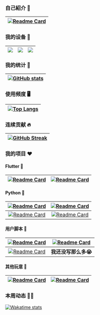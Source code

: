 ### 自己紹介 👋

| [![Readme Card](https://github-readme-stats.vercel.app/api/pin/?username=Cierra-Runis&repo=cierra-runis.github.io&show_icons=true&title_color=fff&icon_color=79ff97&text_color=9f9f9f&bg_color=151515)](https://note-of-me.top) |
| :----------------------------------------------------------: |

### 我的设备 📱️

| [![](https://img.shields.io/badge/Lenovo%20Legion%205-black?style=flat-square&logo=lenovo&logoColor=white)](https://www.lenovo.com/) | [![](https://img.shields.io/badge/iPad%20Pro%202021-black?style=flat-square&logo=apple)](https://www.apple.com/ipad-pro/) | [![](https://img.shields.io/badge/iPad%20Pro%202021-black?style=flat-square&logo=apple)](https://www.apple.com/ipad-pro/) |
| :----------------------------------------------------------: | :----------------------------------------------------------: | :----------------------------------------------------------: |

### 我的统计 📖️

| [![GitHub stats](https://github-readme-stats.vercel.app/api?username=Cierra-Runis&show_icons=true&title_color=fff&icon_color=79ff97&text_color=9f9f9f&bg_color=151515&count_private=true)](https://github.com/anuraghazra/github-readme-stats) |
| :----------------------------------------------------------: |

### 使用频度 🖥️

| [![Top Langs](https://github-readme-stats.vercel.app/api/top-langs/?username=Cierra-Runis&show_icons=true&title_color=fff&icon_color=79ff97&text_color=9f9f9f&bg_color=151515&layout=compact&langs_count=8&custom_title=语言使用频度统计)](https://github.com/anuraghazra/github-readme-stats) |
| :----------------------------------------------------------: |

### 连续贡献 🔥️

| [![GitHub Streak](https://streak-stats.demolab.com?user=Cierra-Runis&theme=dark&border_radius=10&locale=zh_Hans)](https://git.io/streak-stats) |
| :----------------------------------------------------------: |

### 我的项目 ❤️️

#### Flutter 🐝️

| [![Readme Card](https://github-readme-stats.vercel.app/api/pin/?username=Cierra-Runis&repo=mercurius_warehouse&show_icons=true&title_color=fff&icon_color=79ff97&text_color=9f9f9f&bg_color=151515)](https://github.com/Cierra-Runis/mercurius_warehouse) | [![Readme Card](https://github-readme-stats.vercel.app/api/pin/?username=Cierra-Runis&repo=danmaku&show_icons=true&title_color=fff&icon_color=79ff97&text_color=9f9f9f&bg_color=151515)](https://github.com/Cierra-Runis/danmaku) |
| :----------------------------------------------------------: | :----------------------------------------------------------: |

#### Python 🐍️

| [![Readme Card](https://github-readme-stats.vercel.app/api/pin/?username=Cierra-Runis&repo=word-cloud&show_icons=true&title_color=fff&icon_color=79ff97&text_color=9f9f9f&bg_color=151515)](https://github.com/Cierra-Runis/word-cloud) | [![Readme Card](https://github-readme-stats.vercel.app/api/pin/?username=Cierra-Runis&repo=listener_email&show_icons=true&title_color=fff&icon_color=79ff97&text_color=9f9f9f&bg_color=151515)](https://github.com/Cierra-Runis/listener_email) |
| :----------------------------------------------------------: | :----------------------------------------------------------: |
| [![Readme Card](https://github-readme-stats.vercel.app/api/pin/?username=Cierra-Runis&repo=osu_testflight_listener&show_icons=true&title_color=fff&icon_color=79ff97&text_color=9f9f9f&bg_color=151515)](https://github.com/Cierra-Runis/osu_testflight_listener) | [![Readme Card](https://github-readme-stats.vercel.app/api/pin/?username=Cierra-Runis&repo=nideriji-exporter&show_icons=true&title_color=fff&icon_color=79ff97&text_color=9f9f9f&bg_color=151515)](https://github.com/Cierra-Runis/nideriji-exporter) |

#### 用户脚本 🧩

| [![Readme Card](https://github-readme-stats.vercel.app/api/pin/?username=Cierra-Runis&repo=FuckQQ&show_icons=true&title_color=fff&icon_color=79ff97&text_color=9f9f9f&bg_color=151515)](https://github.com/Cierra-Runis/FuckQQ) | [![Readme Card](https://github-readme-stats.vercel.app/api/pin/?username=Cierra-Runis&repo=getTweets&show_icons=true&title_color=fff&icon_color=79ff97&text_color=9f9f9f&bg_color=151515)](https://github.com/Cierra-Runis/getTweets) |
| :----------------------------------------------------------: | :----------------------------------------------------------: |
| [![Readme Card](https://github-readme-stats.vercel.app/api/pin/?username=Cierra-Runis&repo=nideriji-exporter&show_icons=true&title_color=fff&icon_color=79ff97&text_color=9f9f9f&bg_color=151515)](https://github.com/Cierra-Runis/Nideriji-Beautify) |                     **我还没写那么多😭️**                      |

#### 其他玩意 🎡

| [![Readme Card](https://github-readme-stats.vercel.app/api/pin/?username=Cierra-Runis&repo=readManga&show_icons=true&title_color=fff&icon_color=79ff97&text_color=9f9f9f&bg_color=151515)](https://github.com/Cierra-Runis/readManga) | [![Readme Card](https://github-readme-stats.vercel.app/api/pin/?username=Cierra-Runis&repo=repository_template&show_icons=true&title_color=fff&icon_color=79ff97&text_color=9f9f9f&bg_color=151515)](https://github.com/Cierra-Runis/repository_template) |
| :----------------------------------------------------------: | :----------------------------------------------------------: |

### 本周动态 🏃🏻

[![Wakatime stats](https://github-readme-stats.vercel.app/api/wakatime?username=Cierra-Runis)](https://github.com/anuraghazra/github-readme-stats)
